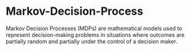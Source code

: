 # Markov-Decision-Process
Markov Decision Processes (MDPs) are mathematical models used to represent decision-making problems in situations where outcomes are partially random and partially under the control of a decision maker.
